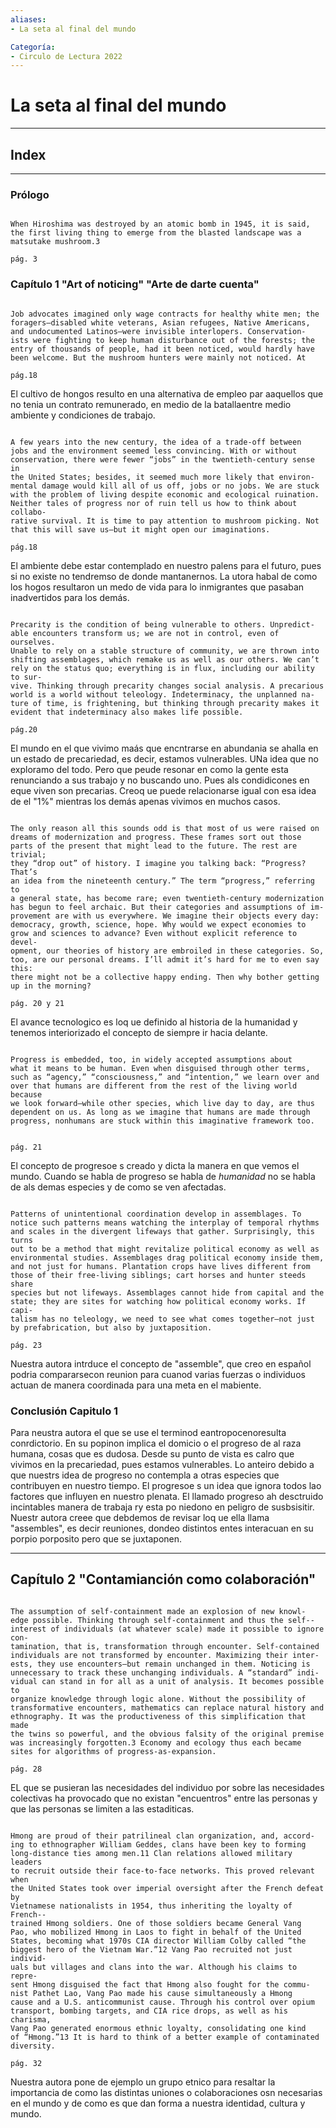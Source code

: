 ```yaml
---
aliases:
- La seta al final del mundo

Categoría:
- Circulo de Lectura 2022
---
```


# La seta al final del mundo
---



## Index

---

### Prólogo

```ad-note

When Hiroshima was destroyed by an atomic bomb in 1945, it is said, the first living thing to emerge from the blasted landscape was a matsutake mushroom.3

pág. 3

```

### Capítulo 1 "Art of noticing" "Arte de darte cuenta"

```ad-note

Job advocates imagined only wage contracts for healthy white men; the
foragers—disabled white veterans, Asian refugees, Native Americans,
and undocumented Latinos—were invisible interlopers. Conservation-
ists were fighting to keep human disturbance out of the forests; the
entry of thousands of people, had it been noticed, would hardly have
been welcome. But the mushroom hunters were mainly not noticed. At

pág.18
```

El cultivo de hongos resulto en una alternativa de empleo par aaquellos que no tenia un contrato remunerado, en medio de la batallaentre medio ambiente y condiciones de trabajo.

```ad-note

A few years into the new century, the idea of a trade-off between 
jobs and the environment seemed less convincing. With or without
conservation, there were fewer “jobs” in the twentieth-century sense in
the United States; besides, it seemed much more likely that environ-
mental damage would kill all of us off, jobs or no jobs. We are stuck
with the problem of living despite economic and ecological ruination.
Neither tales of progress nor of ruin tell us how to think about collabo-
rative survival. It is time to pay attention to mushroom picking. Not
that this will save us—but it might open our imaginations.

pág.18

```

El ambiente debe estar contemplado en nuestro palens para el futuro, pues si no existe no tendremso de donde mantanernos. La utora habal de como los hogos resultaron un medo de vida para lo inmigrantes que pasaban inadvertidos para los demás.

```ad-note

Precarity is the condition of being vulnerable to others. Unpredict-
able encounters transform us; we are not in control, even of ourselves.
Unable to rely on a stable structure of community, we are thrown into
shifting assemblages, which remake us as well as our others. We can’t
rely on the status quo; everything is in flux, including our ability to sur-
vive. Thinking through precarity changes social analysis. A precarious
world is a world without teleology. Indeterminacy, the unplanned na-
ture of time, is frightening, but thinking through precarity makes it
evident that indeterminacy also makes life possible.

pág.20

```

El mundo en el que vivimo maás que encntrarse en abundania se ahalla en un estado de precariedad, es decir, estamos vulnerables. UNa idea que no exploramo del todo. Pero que peude resonar en como la gente esta renunciando a sus trabajo y no buscando uno. Pues als condidicones en eque viven son precarias. Creoq ue puede relacionarse igual con esa idea de el "1%" mientras los demás apenas vivimos en muchos casos.

```ad-note

The only reason all this sounds odd is that most of us were raised on
dreams of modernization and progress. These frames sort out those
parts of the present that might lead to the future. The rest are trivial;
they “drop out” of history. I imagine you talking back: “Progress? That’s
an idea from the nineteenth century.” The term “progress,” referring to
a general state, has become rare; even twentieth-century modernization
has begun to feel archaic. But their categories and assumptions of im-
provement are with us everywhere. We imagine their objects every day:
democracy, growth, science, hope. Why would we expect economies to
grow and sciences to advance? Even without explicit reference to devel-
opment, our theories of history are embroiled in these categories. So,
too, are our personal dreams. I’ll admit it’s hard for me to even say this:
there might not be a collective happy ending. Then why bother getting
up in the morning?

pág. 20 y 21

```

El avance tecnologico es loq ue definido al historia de la humanidad y tenemos interiorizado el concepto de siempre ir hacia delante.

```ad-note

Progress is embedded, too, in widely accepted assumptions about
what it means to be human. Even when disguised through other terms,
such as “agency,” “consciousness,” and “intention,” we learn over and
over that humans are different from the rest of the living world because
we look forward—while other species, which live day to day, are thus
dependent on us. As long as we imagine that humans are made through
progress, nonhumans are stuck within this imaginative framework too.


pág. 21
```

El concepto de progresoe s creado y dicta la manera en que vemos el mundo. Cuando se habla de progreso se habla de _humanidad_ no se habla de als demas especies y de como se ven afectadas.

```ad-note

Patterns of unintentional coordination develop in assemblages. To
notice such patterns means watching the interplay of temporal rhythms
and scales in the divergent lifeways that gather. Surprisingly, this turns
out to be a method that might revitalize political economy as well as
environmental studies. Assemblages drag political economy inside them,
and not just for humans. Plantation crops have lives different from
those of their free-living siblings; cart horses and hunter steeds share
species but not lifeways. Assemblages cannot hide from capital and the
state; they are sites for watching how political economy works. If capi-
talism has no teleology, we need to see what comes together—not just
by prefabrication, but also by juxtaposition.

pág. 23

```

Nuestra autora intrduce el concepto de "assemble", que creo en español podria compararsecon reunion para cuanod varias fuerzas o individuos actuan de manera coordinada para una meta en el mabiente.

### Conclusión Capitulo 1

Para neustra autora el que se use el terminod eantropocenoresulta conrdictorio. En su popinon implica el domicio o el progreso de al raza humana, cosas que es dudosa. Desde su punto de vista es calro que vivimos en la precariedad, pues estamos vulnerables. Lo anteiro debido a que nuestrs idea de progreso no contempla a otras especies que contribuyen en nuestro tiempo. 
El progresoe s un idea que ignora todos lao factores que influyen en nuestro plenata. 
El llamado progreso ah desctruido incintables manera de trabaja ry esta po niedono en peligro de susbsisitir.
Nuestr autora creee que debdemos de revisar loq ue ella llama "assembles", es decir reuniones, dondeo distintos entes interacuan en su porpio porposito pero que se juxtaponen.

---

## Capítulo 2 "Contamianción como colaboración"

```ad-note

The assumption of self-containment made an explosion of new knowl-
edge possible. Thinking through self-containment and thus the self--
interest of individuals (at whatever scale) made it possible to ignore con-
tamination, that is, transformation through encounter. Self-contained
individuals are not transformed by encounter. Maximizing their inter-
ests, they use encounters—but remain unchanged in them. Noticing is
unnecessary to track these unchanging individuals. A “standard” indi-
vidual can stand in for all as a unit of analysis. It becomes possible to
organize knowledge through logic alone. Without the possibility of
transformative encounters, mathematics can replace natural history and
ethnography. It was the productiveness of this simplification that made
the twins so powerful, and the obvious falsity of the original premise
was increasingly forgotten.3 Economy and ecology thus each became
sites for algorithms of progress-as-expansion.

pág. 28

```

EL que se pusieran las necesidades del individuo por sobre las necesidades colectivas ha provocado que no existan "encuentros" entre las personas y que las personas se limiten a las estaditicas.

```ad-note

Hmong are proud of their patrilineal clan organization, and, accord-
ing to ethnographer William Geddes, clans have been key to forming
long-distance ties among men.11 Clan relations allowed military leaders
to recruit outside their face-ŧo-face networks. This proved relevant when
the United States took over imperial oversight after the French defeat by
Vietnamese nationalists in 1954, thus inheriting the loyalty of French--
trained Hmong soldiers. One of those soldiers became General Vang
Pao, who mobilized Hmong in Laos to fight in behalf of the United
States, becoming what 1970s CIA director William Colby called “the
biggest hero of the Vietnam War.”12 Vang Pao recruited not just individ-
uals but villages and clans into the war. Although his claims to repre-
sent Hmong disguised the fact that Hmong also fought for the commu-
nist Pathet Lao, Vang Pao made his cause simultaneously a Hmong
cause and a U.S. anticommunist cause. Through his control over opium
transport, bombing targets, and CIA rice drops, as well as his charisma,
Vang Pao generated enormous ethnic loyalty, consolidating one kind
of “Hmong.”13 It is hard to think of a better example of contaminated
diversity.

pág. 32

```

Nuestra autora pone de ejemplo un grupo etnico para resaltar la importancia de como las distintas uniones o colaboraciones osn necesarias en el mundo y de como es que dan forma a nuestra identidad, cultura y mundo.